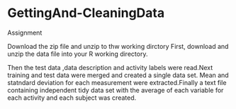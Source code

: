 # GettingAnd-CleaningData
Assignment

Download the zip file and unzip to thw working dirctory
First, download and unzip the data file into your R working directory.

Then the test data ,data description and activity labels were read.Next training and test data were merged and created a single data set.
Mean and statndard deviation for each measurement were extracted.Finally a text file containing independent tidy data set with the average of each variable for each activity and each subject was created. 

